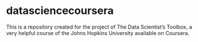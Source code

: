 # datasciencecoursera

This is a repository created for the project of The Data Scientist’s Toolbox, a very helpful course of the Johns Hopkins University available on Coursera.
